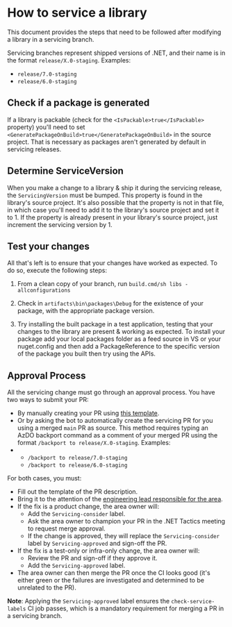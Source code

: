 # How to service a library

This document provides the steps that need to be followed after modifying a library in a servicing branch.

Servicing branches represent shipped versions of .NET, and their name is in the format `release/X.0-staging`. Examples:

- `release/7.0-staging`
- `release/6.0-staging`

## Check if a package is generated

If a library is packable (check for the `<IsPackable>true</IsPackable>` property) you'll need to set `<GeneratePackageOnBuild>true</GeneratePackageOnBuild>` in the source project. That is necessary as packages aren't generated by default in servicing releases.

## Determine ServiceVersion

When you make a change to a library & ship it during the servicing release, the `ServicingVersion` must be bumped. This property is found in the library's source project. It's also possible that the property is not in that file, in which case you'll need to add it to the library's source project and set it to 1. If the property is already present in your library's source project, just increment the servicing version by 1.

## Test your changes

All that's left is to ensure that your changes have worked as expected. To do so, execute the following steps:

1. From a clean copy of your branch, run `build.cmd/sh libs -allconfigurations`

2. Check in `artifacts\bin\packages\Debug` for the existence of your package, with the appropriate package version.

3. Try installing the built package in a test application, testing that your changes to the library are present & working as expected.
   To install your package add your local packages folder as a feed source in VS or your nuget.config and then add a PackageReference to the specific version of the package you built then try using the APIs.

## Approval Process

All the servicing change must go through an approval process. You have two ways to submit your PR:

- By manually creating your PR using [this template](https://raw.githubusercontent.com/dotnet/runtime/main/.github/PULL_REQUEST_TEMPLATE/servicing_pull_request_template.md).
- Or by asking the bot to automatically create the servicing PR for you using a merged `main` PR as source. This method requires typing an AzDO backport command as a comment of your merged PR using the format `/backport to release/X.0-staging`. Examples:
-
  - `/backport to release/7.0-staging`
  - `/backport to release/6.0-staging`

For both cases, you must:

- Fill out the template of the PR description.
- Bring it to the attention of the [engineering lead responsible for the area](~/docs/area-owners.md).
- If the fix is a product change, the area owner will:
  - Add the `Servicing-consider` label.
  - Ask the area owner to champion your PR in the .NET Tactics meeting to request merge approval.
  - If the change is approved, they will replace the `Servicing-consider` label by `Servicing-approved` and sign-off the PR.
- If the fix is a test-only or infra-only change, the area owner will:
  - Review the PR and sign-off if they approve it.
  - Add the `Servicing-approved` label.
- The area owner can then merge the PR once the CI looks good (it's either green or the failures are investigated and determined to be unrelated to the PR).

**Note**: Applying the `Servicing-approved` label ensures the `check-service-labels` CI job passes, which is a mandatory requirement for merging a PR in a servicing branch.

